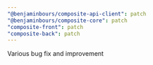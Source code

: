 ```yaml
---
"@benjaminbours/composite-api-client": patch
"@benjaminbours/composite-core": patch
"composite-front": patch
"composite-back": patch
---
```


Various bug fix and improvement

